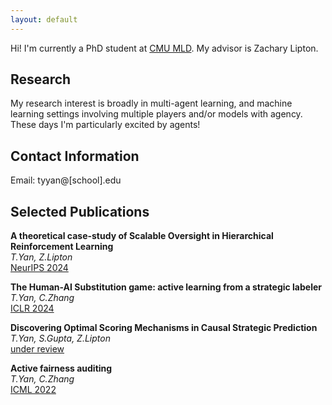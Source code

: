 ```yaml
---
layout: default
---
```


Hi! I'm currently a PhD student at [CMU MLD](https://www.ml.cmu.edu/). My advisor is Zachary Lipton.

## Research

My research interest is broadly in multi-agent learning, and machine learning settings involving multiple players and/or models with agency. These days I'm particularly excited by agents!

## Contact Information 

Email: tyyan@[school].edu

## Selected Publications 

**A theoretical case-study of Scalable Oversight in Hierarchical Reinforcement Learning**\
_T.Yan, Z.Lipton_\
[NeurIPS 2024]()

**The Human-AI Substitution game: active learning from a strategic labeler**\
_T.Yan, C.Zhang_\
[ICLR 2024](https://openreview.net/pdf?id=s5hSp7EdL3)

**Discovering Optimal Scoring Mechanisms in Causal Strategic Prediction**\
_T.Yan, S.Gupta, Z.Lipton_\
[under review](https://arxiv.org/pdf/2302.06804)

**Active fairness auditing**\
_T.Yan, C.Zhang_\
[ICML 2022](https://proceedings.mlr.press/v162/yan22c/yan22c.pdf)

